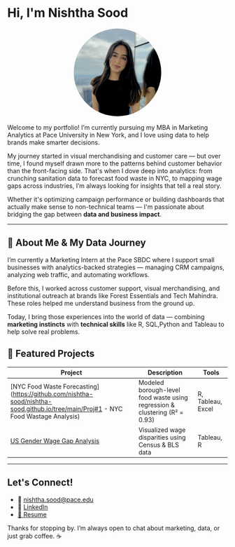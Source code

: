# Hi, I'm Nishtha Sood

<p align="center">
  <img src="assets/img/profile.jpg" alt="Nishtha Sood" width="200" style="border-radius: 50%;" />
</p>

Welcome to my portfolio! I’m currently pursuing my MBA in Marketing Analytics at Pace University in New York, and I love using data to help brands make smarter decisions.

My journey started in visual merchandising and customer care — but over time, I found myself drawn more to the patterns behind customer behavior than the front-facing side. That's when I dove deep into analytics: from crunching sanitation data to forecast food waste in NYC, to mapping wage gaps across industries, I’m always looking for insights that tell a real story.

Whether it's optimizing campaign performance or building dashboards that actually make sense to non-technical teams — I'm passionate about bridging the gap between **data and business impact**.

---

## 🎯 About Me & My Data Journey

I’m currently a Marketing Intern at the Pace SBDC where I support small businesses with analytics-backed strategies — managing CRM campaigns, analyzing web traffic, and automating workflows.

Before this, I worked across customer support, visual merchandising, and institutional outreach at brands like Forest Essentials and Tech Mahindra. These roles helped me understand business from the ground up.

Today, I bring those experiences into the world of data — combining **marketing instincts** with **technical skills** like R, SQL,Python and Tableau to help solve real problems.


## 📁 Featured Projects

| Project | Description | Tools |
|--------|-------------|-------|
| [NYC Food Waste Forecasting](https://github.com/nishtha-sood/nishtha-sood.github.io/tree/main/Proj#1 - NYC Food Wastage Analysis) | Modeled borough-level food waste using regression & clustering (R² = 0.93) | R, Tableau, Excel |
| [US Gender Wage Gap Analysis]() | Visualized wage disparities using Census & BLS data | Tableau, R |

---

## Let's Connect!

- 📧 [nishtha.sood@pace.edu](mailto:nishtha.sood@pace.edu)
- 💼 [LinkedIn](https://linkedin.com/in/nishtha-sood)
- [📄 Resume](nishtha-sood.github.io/Resume/Nishtha_Sood_Resume.pdf)

Thanks for stopping by. I’m always open to chat about marketing, data, or just grab coffee. ☕

